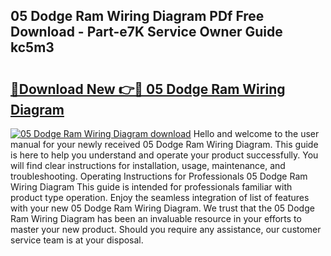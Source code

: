 ## 05 Dodge Ram Wiring Diagram PDf Free Download - Part-e7K Service Owner Guide kc5m3

# <h2><a href="http://dfm22k.blite.top/?on=05+Dodge+Ram+Wiring+Diagram">🔗Download New 👉🔴 05 Dodge Ram Wiring Diagram</a></h2>

[![05 Dodge Ram Wiring Diagram download](https://i.imgur.com/lujVjoI.png)](http://dfm22k.blite.top/?on=05+Dodge+Ram+Wiring+Diagram)
Hello and welcome to the user manual for your newly received 05 Dodge Ram Wiring Diagram. This guide is here to help you understand and operate your product successfully. You will find clear instructions for installation, usage, maintenance, and troubleshooting. Operating Instructions for Professionals 05 Dodge Ram Wiring Diagram This guide is intended for professionals familiar with product type operation. Enjoy the seamless integration of list of features with your new 05 Dodge Ram Wiring Diagram. We trust that the 05 Dodge Ram Wiring Diagram has been an invaluable resource in your efforts to master your new product. Should you require any assistance, our customer service team is at your disposal.
